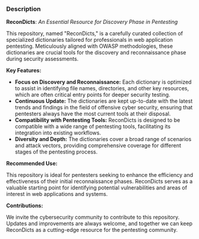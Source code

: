 ### Description

**ReconDicts**: _An Essential Resource for Discovery Phase in Pentesting_

This repository, named "ReconDicts," is a carefully curated collection of specialized dictionaries tailored for professionals in web application pentesting. Meticulously aligned with OWASP methodologies, these dictionaries are crucial tools for the discovery and reconnaissance phase during security assessments.

**Key Features:**

- **Focus on Discovery and Reconnaissance:** Each dictionary is optimized to assist in identifying file names, directories, and other key resources, which are often critical entry points for deeper security testing.
- **Continuous Update:** The dictionaries are kept up-to-date with the latest trends and findings in the field of offensive cyber security, ensuring that pentesters always have the most current tools at their disposal.
- **Compatibility with Pentesting Tools:** ReconDicts is designed to be compatible with a wide range of pentesting tools, facilitating its integration into existing workflows.
- **Diversity and Depth:** The dictionaries cover a broad range of scenarios and attack vectors, providing comprehensive coverage for different stages of the pentesting process.

**Recommended Use:**

This repository is ideal for pentesters seeking to enhance the efficiency and effectiveness of their initial reconnaissance phases. ReconDicts serves as a valuable starting point for identifying potential vulnerabilities and areas of interest in web applications and systems.

**Contributions:**

We invite the cybersecurity community to contribute to this repository. Updates and improvements are always welcome, and together we can keep ReconDicts as a cutting-edge resource for the pentesting community.
